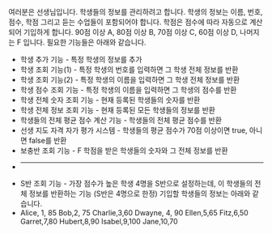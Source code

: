 여러분은 선생님입니다. 학생들의 정보를 관리하려고 합니다.
학생의 정보는 이름, 번호, 점수, 학점 그리고 듣는 수업들이 포함되어야 합니다. 
학점은 점수에 따라 자동으로 계산되어 기입하게 합니다. 
90점 이상 A, 80점 이상 B, 70점 이상 C, 60점 이상 D, 나머지는 F 입니다. 
필요한 기능들은 아래와 같습니다.

* 학생 추가 기능 - 특정 학생의 정보를 추가 
* 학생 조회 기능(1) - 특정 학생의 번호를 입력하면 그 학생 전체 정보를 반환 
* 학생 조회 기능(2) - 특정 학생의 이름을 입력하면 그 학생 전체 정보를 반환 
* 학생 점수 조회 기능 - 특정 학생의 이름을 입력하면 그 학생의 점수를 반환 
* 학생 전체 숫자 조회 기능 - 현재 등록된 학생들의 숫자를 반환 
* 학생 전체 정보 조회 기능 - 현재 등록된 모든 학생들의 정보를 반환 
* 학생들의 전체 평균 점수 계산 기능 - 학생들의 전체 평균 점수를 반환 
* 선생 지도 자격 자가 평가 시스템 - 학생들의 평균 점수가 70점 이상이면 true, 아니면 false를 반환 
* 보충반 조회 기능 - F 학점을 받은 학생들의 숫자와 그 전체 정보를 반환
* ------------------------------------------------------------------------------- 
* S반 조회 기능 - 가장 점수가 높은 학생 4명을 S반으로 설정하는데, 이 학생들의 전체 정보를 반환하는 기능 (S반은 4명으로 한정) 기입할 학생들의 정보는 아래와 같습니다. 
* Alice, 1, 85 Bob,2, 75 Charlie,3,60 Dwayne, 4, 90 Ellen,5,65 Fitz,6,50 Garret,7,80 Hubert,8,90 Isabel,9,100 Jane,10,70
